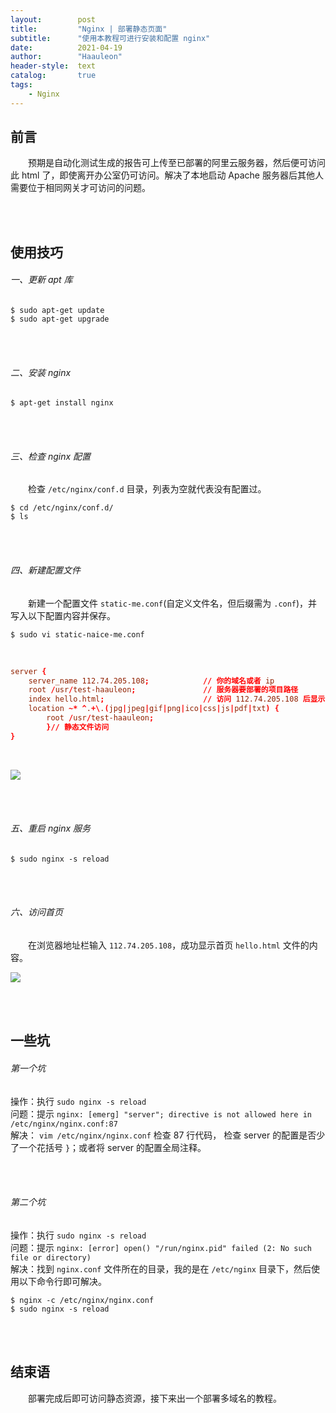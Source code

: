 ```yaml
---
layout:        post
title:         "Nginx | 部署静态页面"
subtitle:      "使用本教程可进行安装和配置 nginx"
date:          2021-04-19
author:        "Haauleon"
header-style:  text
catalog:       true
tags:
    - Nginx
---
```


## 前言
&emsp;&emsp;预期是自动化测试生成的报告可上传至已部署的阿里云服务器，然后便可访问此 html 了，即使离开办公室仍可访问。解决了本地启动 Apache 服务器后其他人需要位于相同网关才可访问的问题。

<br><br>

## 使用技巧
###### 一、更新 apt 库
```
$ sudo apt-get update
$ sudo apt-get upgrade
```

<br><br>

###### 二、安装 nginx
```
$ apt-get install nginx
```

<br><br>

###### 三、检查 nginx 配置
&emsp;&emsp;检查 `/etc/nginx/conf.d` 目录，列表为空就代表没有配置过。    

```
$ cd /etc/nginx/conf.d/
$ ls 
```

<br><br>

###### 四、新建配置文件
&emsp;&emsp;新建一个配置文件 `static-me.conf`(自定义文件名，但后缀需为 `.conf`)，并写入以下配置内容并保存。      

```
$ sudo vi static-naice-me.conf
```
<br>

```conf
server {
    server_name 112.74.205.108;            // 你的域名或者 ip
    root /usr/test-haauleon;               // 服务器要部署的项目路径
    index hello.html;                      // 访问 112.74.205.108 后显示的首页
    location ~* ^.+\.(jpg|jpeg|gif|png|ico|css|js|pdf|txt) {
        root /usr/test-haauleon;
        }// 静态文件访问
}
```
<br>

![](\haauleon\img\in-post\post-nginx\2021-04-20-nginx-server-1.jpg)

<br><br>

###### 五、重启 nginx 服务
```
$ sudo nginx -s reload
```

<br><br>

###### 六、访问首页
&emsp;&emsp;在浏览器地址栏输入 `112.74.205.108`，成功显示首页 `hello.html` 文件的内容。     

![](\haauleon\img\in-post\post-nginx\2021-04-20-nginx-server-2.jpg)

<br><br>

## 一些坑
###### 第一个坑
操作：执行 `sudo nginx -s reload`                          
问题：提示 `nginx: [emerg] "server"; directive is not allowed here in /etc/nginx/nginx.conf:87`                        
解决： `vim /etc/nginx/nginx.conf` 检查 87 行代码， 检查 server 的配置是否少了一个花括号 `}`；或者将 server 的配置全局注释。   

<br><br>

###### 第二个坑
操作：执行 `sudo nginx -s reload`                          
问题：提示 `nginx: [error] open() "/run/nginx.pid" failed (2: No such file or directory)`                  
解决：找到 `nginx.conf` 文件所在的目录，我的是在 `/etc/nginx` 目录下，然后使用以下命令行即可解决。               

```
$ nginx -c /etc/nginx/nginx.conf
$ sudo nginx -s reload
```

<br><br>

## 结束语
&emsp;&emsp;部署完成后即可访问静态资源，接下来出一个部署多域名的教程。